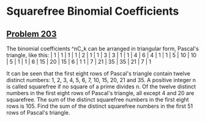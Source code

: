 # Squarefree Binomial Coefficients
## [Problem 203](https://projecteuler.net/problem=203)
The binomial coefficients ^nC_k can be arranged in triangular form, Pascal's triangle, like this:
 | 1
 | 1 | 1
 | 1 | 2 | 1
 | 1 | 3 | 3 | 1
 | 1 | 4 | 6 | 4 | 1
 | 1 | 5 | 10 | 10 | 5 | 1
 | 1 | 6 | 15 | 20 | 15 | 6 | 1
1 | 7 | 21 | 35 | 35 | 21 | 7 | 1

It can be seen that the first eight rows of Pascal's triangle contain twelve distinct numbers: 1, 2, 3, 4, 5, 6, 7, 10, 15, 20, 21 and 35.
A positive integer n is called squarefree if no square of a prime divides n.
Of the twelve distinct numbers in the first eight rows of Pascal's triangle, all except 4 and 20 are squarefree.
The sum of the distinct squarefree numbers in the first eight rows is 105.
Find the sum of the distinct squarefree numbers in the first 51 rows of Pascal's triangle.
